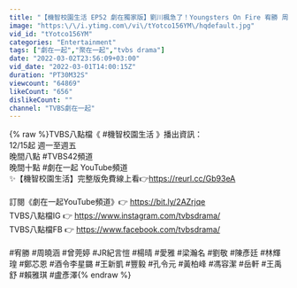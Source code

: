 ```yaml
---
title: "【機智校園生活 EP52 劇在獨家版】劉川楓急了！Youngsters On Fire 宥勝 周曉涵 紀言愷 曾莞婷 楊晴"
image: "https:\/\/i.ytimg.com\/vi\/tYotco156YM\/hqdefault.jpg"
vid_id: "tYotco156YM"
categories: "Entertainment"
tags: ["劇在一起","聚在一起","tvbs drama"]
date: "2022-03-02T23:56:09+03:00"
vid_date: "2022-03-01T14:00:15Z"
duration: "PT30M32S"
viewcount: "64869"
likeCount: "656"
dislikeCount: ""
channel: "TVBS劇在一起"
---
```

{% raw %}TVBS八點檔《 #機智校園生活 》播出資訊：<br />12/15起 週一至週五 <br />晚間八點 #TVBS42頻道<br />晚間十點 #劇在一起 YouTube頻道<br />✨【機智校園生活】完整版免費線上看👉<a rel="nofollow" target="blank" href="https://reurl.cc/Gb93eA">https://reurl.cc/Gb93eA</a><br /><br />訂閱《劇在一起YouTube頻道》👉 <a rel="nofollow" target="blank" href="https://bit.ly/2AZrjqe">https://bit.ly/2AZrjqe</a><br />TVBS八點檔IG 👉 <a rel="nofollow" target="blank" href="https://www.instagram.com/tvbsdrama/">https://www.instagram.com/tvbsdrama/</a><br />TVBS八點檔FB 👉 <a rel="nofollow" target="blank" href="https://www.facebook.com/tvbsdrama/">https://www.facebook.com/tvbsdrama/</a><br /><br />#宥勝 #周曉涵 #曾莞婷 #JR紀言愷 #楊晴 #愛雅 #梁瀚名 #劉敬 #陳彥廷 #林輝瑝 #鄭芯恩 #酒令李星鏴 #王新凱 #豐毅 #孔令元 #黃柏峰 #馮容潔 #岳軒 #王禹舒 #賴雅琪 #盧彥澤{% endraw %}
